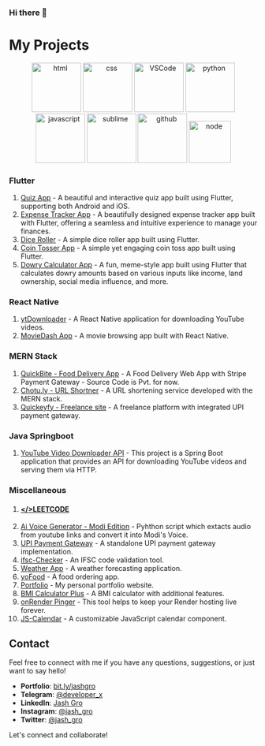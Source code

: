 ### Hi there 👋
<div style="text-align:center align-items:centre display:flex justify-content:centre">

<div>

# My Projects

<!-- Gif -->
<div align="center">
  <img alt-"html5" src="https://media.giphy.com/media/XAxylRMCdpbEWUAvr8/giphy.gif" width="100" title="html">
  <img alt="css" src="https://media.giphy.com/media/fsEaZldNC8A1PJ3mwp/giphy.gif" width="100" title="css">
  <img alt="VSCode" src="https://i.giphy.com/media/IdyAQJVN2kVPNUrojM/200.webp" width="100" title="vscode">
  <img alt="python" src="https://i.giphy.com/media/LMt9638dO8dftAjtco/200.webp" width="100" title="python">
  <img alt="javascript" src="https://media3.giphy.com/media/ln7z2eWriiQAllfVcn/200w.webp" width="100" title="javascript">
  <img alt="sublime" src="https://media.giphy.com/media/jnDKffgCfGYOp6cMTK/giphy.gif" width="100" title="sublime">
  <img alt="github" src="https://i.giphy.com/media/KzJkzjggfGN5Py6nkT/200.webp" width="100" title="github">
  <img alt="node" src="https://media.giphy.com/media/kdFc8fubgS31b8DsVu/giphy.gif" width="85" title="node">
</div>


### Flutter

1. [Quiz App](https://github.com/BlackHatDevX/Quiz-App-Flutter) - A beautiful and interactive quiz app built using Flutter, supporting both Android and iOS.
2. [Expense Tracker App](https://github.com/BlackHatDevX/Expense-Tracker-Flutter) - A beautifully designed expense tracker app built with Flutter, offering a seamless and intuitive experience to manage your finances.
3. [Dice Roller](https://github.com/BlackHatDevX/dice_roller) - A simple dice roller app built using Flutter.
4. [Coin Tosser App](https://github.com/BlackHatDevX/coin_tosser) - A simple yet engaging coin toss app built using Flutter.
5. [Dowry Calculator App](https://github.com/BlackHatDevX/Dowry-Calcutator-Flutter) - A fun, meme-style app built using Flutter that calculates dowry amounts based on various inputs like income, land ownership, social media influence, and more.

### React Native

1. [ytDownloader](https://github.com/BlackHatDevX/ytDownloader-react-native) - A React Native application for downloading YouTube videos.
2. [MovieDash App](https://github.com/BlackHatDevX/MOVIE-APP-RN) - A movie browsing app built with React Native.

### MERN Stack

1. [QuickBite - Food Delivery App](https://quickbitesjash.web.app/) - A Food Delivery Web App with Stripe Payment Gateway - Source Code is Pvt. for now.
2. [Chotu.ly - URL Shortner](https://github.com/BlackHatDevX/CHOTU.LY-SHORTNER) - A URL shortening service developed with the MERN stack.
3. [Quickeyfy - Freelance site](https://github.com/BlackHatDevX/UPI-PAYMENT-GATEWAY-QUIKEYFY) - A freelance platform with integrated UPI payment gateway.

### Java Springboot
1. [YouTube Video Downloader API](https://github.com/BlackHatDevX/Youtube-Downloader-API-SpringBoot) - This project is a Spring Boot application that provides an API for downloading YouTube videos and serving them via HTTP. 

### Miscellaneous

1.    #### [</>LEETCODE](https://github.com/BlackHatDevX/LeetCode)
2. [Ai Voice Generator - Modi Edition](https://github.com/BlackHatDevX/Modi-Ai-Voice-Generator) - Pyhthon script which extacts audio from youtube links and convert it into Modi's Voice.
3. [UPI Payment Gateway](https://github.com/BlackHatDevX/UPI-payment-gateway) - A standalone UPI payment gateway implementation.
4. [ifsc-Checker](https://github.com/BlackHatDevX/IFSC-checker) - An IFSC code validation tool.
5. [Weather App](https://github.com/BlackHatDevX/Weather-App-V2) - A weather forecasting application.
6. [yoFood](https://github.com/BlackHatDevX/YoFood) - A food ordering app.
7. [Portfolio](https://bit.ly/jashgro) - My personal portfolio website.
8. [BMI Calculator Plus](https://bit.ly/BMICalculatorPlusV2) - A BMI calculator with additional features.
9. [onRender Pinger](https://github.com/BlackHatDevX/Render-Pinger) - This tool helps to keep your Render hosting live forever.
10. [JS-Calendar](https://github.com/BlackHatDevX/Javascript-calendar) - A customizable JavaScript calendar component.

 

</div>

## Contact
Feel free to connect with me if you have any questions, suggestions, or just want to say hello!

- **Portfolio**: [bit.ly/jashgro](https://bit.ly/jashgro)
- **Telegram**: [@deveIoper_x](https://telegram.dog/deveIoper_x)
- **LinkedIn**: [Jash Gro](https://www.linkedin.com/in/jash-gro)
- **Instagram**: [@jash_gro](https://www.instagram.com/jash_gro/)
- **Twitter**: [@jash_gro](https://twitter.com/jash_gro)

Let's connect and collaborate!

</div>


<!--
**BlackHatDevX/BlackHatDevX** is a ✨ _special_ ✨ repository because its `README.md` (this file) appears on your GitHub profile.

Here are some ideas to get you started:

- 🔭 I’m currently working on ...
- 🌱 I’m currently learning ...
- 👯 I’m looking to collaborate on ...
- 🤔 I’m looking for help with ...
- 💬 Ask me about ...
- 📫 How to reach me: ...
- 😄 Pronouns: ...
- ⚡ Fun fact: ...
-->
